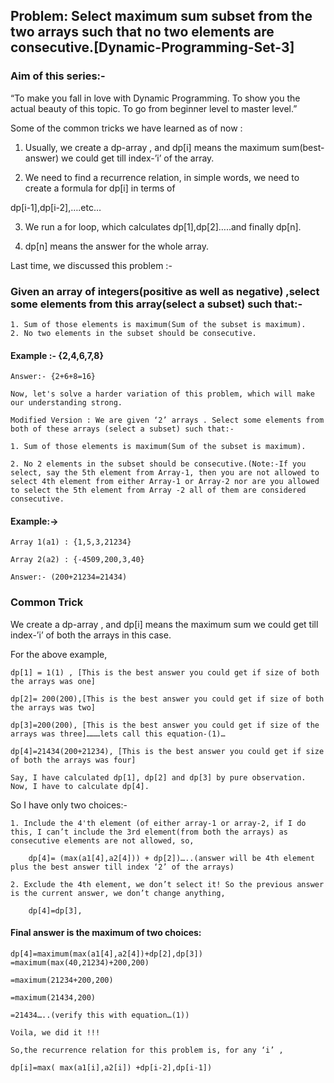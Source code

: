 ## Problem: Select maximum sum subset from the two arrays such that no two elements are consecutive.[Dynamic-Programming-Set-3]

### Aim of this series:- 

“To make you fall in love with Dynamic Programming. To show you the actual beauty of this topic. To go from beginner level to master level.”

Some of the common tricks we have learned as of now :

1. Usually, we create a dp-array , and dp[i] means the maximum sum(best-answer) we could get till index-’i’ of the array.

2. We need to find a recurrence relation, in simple words, we need to create a formula for dp[i] in terms of

dp[i-1],dp[i-2],….etc…

3. We run a for loop, which calculates dp[1],dp[2]…..and finally dp[n].

4. dp[n] means the answer for the whole array.

Last time, we discussed this problem :-

### Given an array of integers(positive as well as negative) ,select some elements from this array(select a subset) such that:-

    1. Sum of those elements is maximum(Sum of the subset is maximum).
    2. No two elements in the subset should be consecutive.

#### Example :- {2,4,6,7,8}

    Answer:- {2+6+8=16}

    Now, let's solve a harder variation of this problem, which will make our understanding strong.

    Modified Version : We are given ‘2’ arrays . Select some elements from both of these arrays (select a subset) such that:-

    1. Sum of those elements is maximum(Sum of the subset is maximum).

    2. No 2 elements in the subset should be consecutive.(Note:-If you select, say the 5th element from Array-1, then you are not allowed to select 4th element from either Array-1 or Array-2 nor are you allowed to select the 5th element from Array -2 all of them are considered consecutive.

#### Example:->

    Array 1(a1) : {1,5,3,21234}

    Array 2(a2) : {-4509,200,3,40}

    Answer:- (200+21234=21434)

### Common Trick

We create a dp-array , and dp[i] means the maximum sum we could get till index-’i’ of both the arrays in this case.

For the above example,

    dp[1] = 1(1) , [This is the best answer you could get if size of both the arrays was one]

    dp[2]= 200(200),[This is the best answer you could get if size of both the arrays was two]

    dp[3]=200(200), [This is the best answer you could get if size of the arrays was three]………lets call this equation-(1)…

    dp[4]=21434(200+21234), [This is the best answer you could get if size of both the arrays was four]

    Say, I have calculated dp[1], dp[2] and dp[3] by pure observation. Now, I have to calculate dp[4].

So I have only two choices:-

    1. Include the 4'th element (of either array-1 or array-2, if I do this, I can’t include the 3rd element(from both the arrays) as consecutive elements are not allowed, so,

        dp[4]= (max(a1[4],a2[4])) + dp[2])…..(answer will be 4th element plus the best answer till index ‘2’ of the arrays)

    2. Exclude the 4th element, we don’t select it! So the previous answer is the current answer, we don’t change anything,

        dp[4]=dp[3],

#### Final answer is the maximum of two choices:

    dp[4]=maximum(max(a1[4],a2[4])+dp[2],dp[3]) =maximum(max(40,21234)+200,200)

    =maximum(21234+200,200)

    =maximum(21434,200)

    =21434…..(verify this with equation…(1))

    Voila, we did it !!!

    So,the recurrence relation for this problem is, for any ‘i’ ,

    dp[i]=max( max(a1[i],a2[i]) +dp[i-2],dp[i-1])
